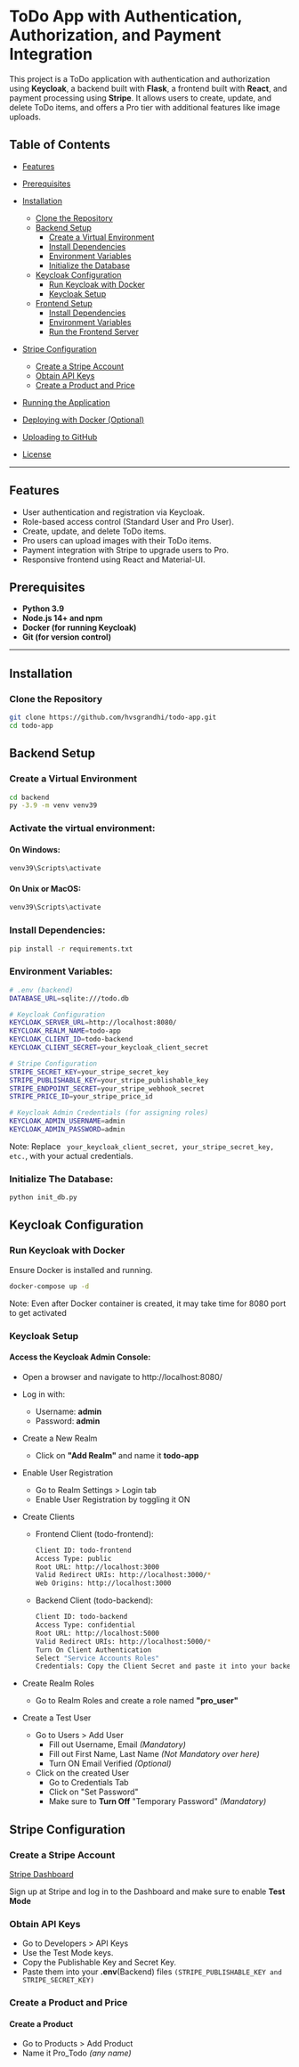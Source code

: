 # ToDo App with Authentication, Authorization, and Payment Integration

This project is a ToDo application with authentication and authorization using **Keycloak**, a backend built with **Flask**, a frontend built with **React**, and payment processing using **Stripe**. It allows users to create, update, and delete ToDo items, and offers a Pro tier with additional features like image uploads.

## Table of Contents

- [Features](#features)
- [Prerequisites](#prerequisites)
- [Installation](#installation)
  - [Clone the Repository](#clone-the-repository)
  - [Backend Setup](#backend-setup)
    - [Create a Virtual Environment](#create-a-virtual-environment)
    - [Install Dependencies](#install-dependencies)
    - [Environment Variables](#environment-variables)
    - [Initialize the Database](#initialize-the-database)
  - [Keycloak Configuration](#keycloak-configuration)
    - [Run Keycloak with Docker](#run-keycloak-with-docker)
    - [Keycloak Setup](#keycloak-setup)
    <!-- - [Run the Backend Server](#run-the-backend-server) -->
  - [Frontend Setup](#frontend-setup)
    - [Install Dependencies](#install-dependencies-1)
    - [Environment Variables](#environment-variables-1)
    - [Run the Frontend Server](#run-the-frontend-server)

- [Stripe Configuration](#stripe-configuration)
  - [Create a Stripe Account](#create-a-stripe-account)
  - [Obtain API Keys](#obtain-api-keys)
  - [Create a Product and Price](#create-a-product-and-price)
- [Running the Application](#running-the-application)
- [Deploying with Docker (Optional)](#deploying-with-docker-optional)
- [Uploading to GitHub](#uploading-to-github)
- [License](#license)

---

## Features

- User authentication and registration via Keycloak.
- Role-based access control (Standard User and Pro User).
- Create, update, and delete ToDo items.
- Pro users can upload images with their ToDo items.
- Payment integration with Stripe to upgrade users to Pro.
- Responsive frontend using React and Material-UI.

## Prerequisites

- **Python 3.9**
- **Node.js 14+ and npm**
- **Docker (for running Keycloak)**
- **Git (for version control)**

---

## Installation

### Clone the Repository

```bash
git clone https://github.com/hvsgrandhi/todo-app.git
cd todo-app
```

## Backend Setup
### Create a Virtual Environment

```bash
cd backend
py -3.9 -m venv venv39
```

### Activate the virtual environment:

#### On Windows:
```bash
venv39\Scripts\activate
```

#### On Unix or MacOS:
```bash
venv39\Scripts\activate
```

### Install Dependencies:
```bash
pip install -r requirements.txt
```

### Environment Variables:
```bash
# .env (backend)
DATABASE_URL=sqlite:///todo.db

# Keycloak Configuration
KEYCLOAK_SERVER_URL=http://localhost:8080/
KEYCLOAK_REALM_NAME=todo-app
KEYCLOAK_CLIENT_ID=todo-backend
KEYCLOAK_CLIENT_SECRET=your_keycloak_client_secret

# Stripe Configuration
STRIPE_SECRET_KEY=your_stripe_secret_key
STRIPE_PUBLISHABLE_KEY=your_stripe_publishable_key
STRIPE_ENDPOINT_SECRET=your_stripe_webhook_secret
STRIPE_PRICE_ID=your_stripe_price_id

# Keycloak Admin Credentials (for assigning roles)
KEYCLOAK_ADMIN_USERNAME=admin
KEYCLOAK_ADMIN_PASSWORD=admin
```
Note: Replace ``` your_keycloak_client_secret, your_stripe_secret_key, etc.```, with your actual credentials.

### Initialize The Database:
```bash
python init_db.py
```

## Keycloak Configuration

### Run Keycloak with Docker

Ensure Docker is installed and running.

```bash
docker-compose up -d
```
Note: Even after Docker container is created, it may take time for 8080 port to get activated

### Keycloak Setup

#### Access the Keycloak Admin Console:

- Open a browser and navigate to http://localhost:8080/
- Log in with:
  - Username: **admin**
  - Password: **admin**
- Create a New Realm
  - Click on **"Add Realm"** and name it **todo-app**
- Enable User Registration
  - Go to Realm Settings > Login tab
  - Enable User Registration by toggling it ON
- Create Clients
  - Frontend Client (todo-frontend):
    ```bash
    Client ID: todo-frontend
    Access Type: public
    Root URL: http://localhost:3000
    Valid Redirect URIs: http://localhost:3000/*
    Web Origins: http://localhost:3000
    ```
  - Backend Client (todo-backend):
    ```bash
    Client ID: todo-backend
    Access Type: confidential
    Root URL: http://localhost:5000
    Valid Redirect URIs: http://localhost:5000/*
    Turn On Client Authentication
    Select "Service Accounts Roles"
    Credentials: Copy the Client Secret and paste it into your backend .env file.
    ```
- Create Realm Roles
  - Go to Realm Roles and create a role named **"pro_user"**

- Create a Test User
  - Go to Users > Add User
    - Fill out Username, Email *(Mandatory)*
    - Fill out First Name, Last Name *(Not Mandatory over here)*
    - Turn ON Email Verified *(Optional)*
  - Click on the created User
    - Go to Credentials Tab
    - Click on "Set Password"
    - Make sure to **Turn Off** "Temporary Password" *(Mandatory)*

## Stripe Configuration

### Create a Stripe Account
[Stripe Dashboard](https://dashboard.stripe.com/test/dashboard)

Sign up at Stripe and log in to the Dashboard and make sure to enable **Test Mode**

### Obtain API Keys

- Go to Developers > API Keys
- Use the Test Mode keys.
- Copy the Publishable Key and Secret Key.
- Paste them into your **.env**(Backend) files ```(STRIPE_PUBLISHABLE_KEY and STRIPE_SECRET_KEY)```

### Create a Product and Price

#### Create a Product
- Go to Products > Add Product
- Name it Pro_Todo *(any name)*
